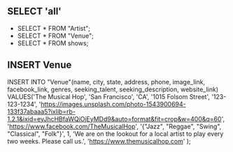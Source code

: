 ## SELECT 'all' ##
* SELECT * FROM "Artist";
* SELECT * FROM "Venue";
* SELECT * FROM shows;

## INSERT Venue ##
INSERT INTO "Venue"(name, city, state, address, phone, image_link, facebook_link, genres, seeking_talent, seeking_description, website_link)
VALUES('The Musical Hop',
    'San Francisco',
    'CA',
    '1015 Folsom Street',
    '123-123-1234',
    'https://images.unsplash.com/photo-1543900694-133f37abaaa5?ixlib=rb-1.2.1&ixid=eyJhcHBfaWQiOjEyMDd9&auto=format&fit=crop&w=400&q=60',
    'https://www.facebook.com/TheMusicalHop',
    '{"Jazz", "Reggae", "Swing", "Classical", "Folk"}',
    1,
    'We are on the lookout for a local artist to play every two weeks. Please call us.',
    'https://www.themusicalhop.com'
);